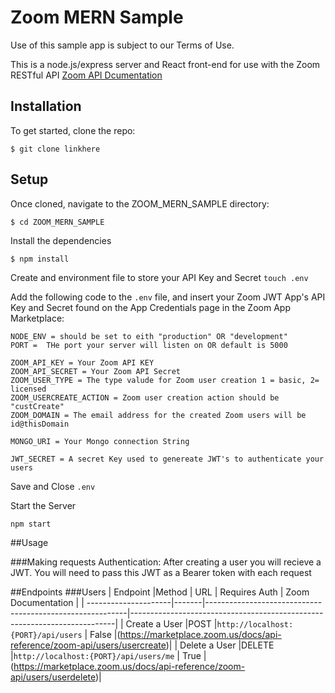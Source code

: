 # Zoom MERN Sample
Use of this sample app is subject to our Terms of Use.

This is a node.js/express server and React front-end for use with the Zoom RESTful API
[Zoom API Dcumentation](https://marketplace.zoom.us/docs/api-reference/introduction)

## Installation
To get started, clone the repo:

`$ git clone linkhere`

## Setup
Once cloned, navigate to the ZOOM_MERN_SAMPLE directory:

`$ cd ZOOM_MERN_SAMPLE`

Install the dependencies

`$ npm install`

Create and environment file to store your API Key and Secret
`touch .env`

Add the following code to the `.env` file, and insert your Zoom JWT App's API Key and Secret found on the App Credentials page in the Zoom App Marketplace:

```
NODE_ENV = should be set to eith "production" OR "development"
PORT =  THe port your server will listen on OR default is 5000

ZOOM_API_KEY = Your Zoom API KEY
ZOOM_API_SECRET = Your Zoom API Secret
ZOOM_USER_TYPE = The type valude for Zoom user creation 1 = basic, 2= licensed
ZOOM_USERCREATE_ACTION = Zoom user creation action should be "custCreate"
ZOOM_DOMAIN = The email address for the created Zoom users will be id@thisDomain

MONGO_URI = Your Mongo connection String

JWT_SECRET = A secret Key used to genereate JWT's to authenticate your users
```

Save and Close `.env`

Start the Server

`npm start`

##Usage

###Making requests
Authentication: After creating a user you will recieve a JWT. You will need to pass this JWT as a Bearer token with each request

##Endpoints
###Users
| Endpoint             |Method | URL                                      | Requires Auth    | Zoom Documentation                                                       |
| ---------------------|-------|----------------------------------------------------------|--------------------------------------------------------------------------|
| Create a User        |POST   |`http://localhost:{PORT}/api/users`       |     False         |(https://marketplace.zoom.us/docs/api-reference/zoom-api/users/usercreate)|
| Delete a User        |DELETE |`http://localhost:{PORT}/api/users/me`    |       True        |(https://marketplace.zoom.us/docs/api-reference/zoom-api/users/userdelete)|

